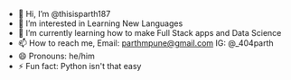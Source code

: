 - 👋 Hi, I’m @thisisparth187
- 👀 I’m interested in Learning New Languages
- 🌱 I’m currently learning how to make Full Stack apps and Data Science
- 📫 How to reach me, Email: parthmpune@gmail.com IG: @_404parth
- 😄 Pronouns: he/him
- ⚡ Fun fact: Python isn't that easy

<!---
thisisparth187/thisisparth187 is a ✨ special ✨ repository because its `README.md` (this file) appears on your GitHub profile.
You can click the Preview link to take a look at your changes.
--->

